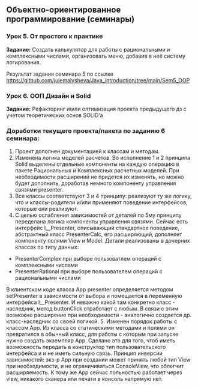 ## Объектно-ориентированное программирование (семинары)
### Урок 5. От простого к практике
**Задание:**
Создать калькулятор для работы с рациональными и комплексными числами, 
организовать меню, добавив в неё систему логирования.

Результат задания семинара 5 по ссылке https://github.com/julemalysheva/Java_introduction/tree/main/Sem5_OOP

### Урок 6. ООП Дизайн и Solid
**Задание:**
Рефакторинг и\или оптимизация проекта предыдущего дз
с учетом теоретических основ SOLID’а

### Доработки текущего проекта/пакета по заданию 6 семинара:

1. Проект дополнен документацией к классам и методам.
2. Изменена логика моделей расчетов. Во исполнение 1 и 2 принципа Solid выделены отдельные
компоненты на каждую операцию в пакете Рациональных и Комплексных расчетных моделей.
При необходимости расширений не придется их изменять, но можно будет дополнить,
доработав немного компоненту управления связями presenter.
3. Все классы соответствуют 3 и 4 принципу: реализуют ту же логику, 
что и классы-родители и/или применяют поведение интерфейсов, которые они реализуют.
4. С целью ослабления зависимостей от деталей по 5му принципу переделана логика
компоненты управления связями. Сейчас есть интерфейс I__Presenter, описывающий стандартное
поведение, абстрактный класс PresenterCalc, его расширяющий, дополняет компоненту полями
   View и Model.
Детали реализованы в дочерних классах по типу данных:
- PresenterComplex при выборе пользоватлем операций с комплексными числами
- PresenterRational при выборе пользователем операций с рациональными числами

В клиентском коде класса App presenter определяется методом setPresenter в зависимости
от выбора и помещается в переменную интерфейса I__Presenter. И неважно какой там конкретно
класс - наследник, метод buttonClick отработает с любым. В связи с этим возможно расширение
при необходимости - аналогично создается др. класс-наследник со своей логикой.
5. Изменен порядок работы с классом App. Из класса со статическими методами и полями он превратился
в обычный класс, для работы с которым при запуске нужно создать экземпляр App. Сделано
это для того, чтоб иметь возможность передать в конструктор тип пользовательского интерфейса и
и не иметь сильную связь. Принцип инверсии зависимостей: экз-р App при создании может принять любой тип View при необходимости,
   и не ограничиваться ConsoleView, что облегчит расширяемость.
К тому же App сейчас польностью работает через view, никакого сканера или печати в консоль
напрямую нет.
